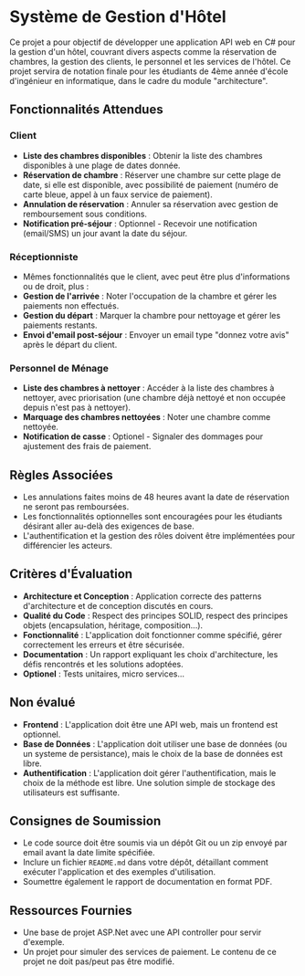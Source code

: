 # Système de Gestion d'Hôtel

Ce projet a pour objectif de développer une application API web en C# pour la gestion d'un hôtel, couvrant divers aspects comme la réservation de chambres, la gestion des clients, le personnel et les services de l'hôtel. Ce projet servira de notation finale pour les étudiants de 4ème année d'école d'ingénieur en informatique, dans le cadre du module "architecture".

## Fonctionnalités Attendues

### Client
- **Liste des chambres disponibles** : Obtenir la liste des chambres disponibles à une plage de dates donnée.
- **Réservation de chambre** : Réserver une chambre sur cette plage de date, si elle est disponible, avec possibilité de paiement (numéro de carte bleue, appel à un faux service de paiement).
- **Annulation de réservation** : Annuler sa réservation avec gestion de remboursement sous conditions.
- **Notification pré-séjour** : Optionnel - Recevoir une notification (email/SMS) un jour avant la date du séjour.

### Réceptionniste
- Mêmes fonctionnalités que le client, avec peut être plus d'informations ou de droit, plus :
- **Gestion de l'arrivée** : Noter l'occupation de la chambre et gérer les paiements non effectués.
- **Gestion du départ** : Marquer la chambre pour nettoyage et gérer les paiements restants.
- **Envoi d'email post-séjour** : Envoyer un email type "donnez votre avis" après le départ du client.

### Personnel de Ménage
- **Liste des chambres à nettoyer** : Accéder à la liste des chambres à nettoyer, avec priorisation (une chambre déjà nettoyé et non occupée depuis n'est pas à nettoyer).
- **Marquage des chambres nettoyées** : Noter une chambre comme nettoyée.
- **Notification de casse** : Optionel - Signaler des dommages pour ajustement des frais de paiement.

## Règles Associées
- Les annulations faites moins de 48 heures avant la date de réservation ne seront pas remboursées.
- Les fonctionnalités optionnelles sont encouragées pour les étudiants désirant aller au-delà des exigences de base.
- L'authentification et la gestion des rôles doivent être implémentées pour différencier les acteurs.

## Critères d'Évaluation
- **Architecture et Conception** : Application correcte des patterns d'architecture et de conception discutés en cours.
- **Qualité du Code** : Respect des principes SOLID, respect des principes objets (encapsulation, héritage, composition...).
- **Fonctionnalité** : L'application doit fonctionner comme spécifié, gérer correctement les erreurs et être sécurisée.
- **Documentation** : Un rapport expliquant les choix d'architecture, les défis rencontrés et les solutions adoptées.
- **Optionel** : Tests unitaires, micro services...

## Non évalué
- **Frontend** : L'application doit être une API web, mais un frontend est optionnel.
- **Base de Données** : L'application doit utiliser une base de données (ou un systeme de persistance), mais le choix de la base de données est libre.
- **Authentification** : L'application doit gérer l'authentification, mais le choix de la méthode est libre. Une solution simple de stockage des utilisateurs est suffisante.

## Consignes de Soumission
- Le code source doit être soumis via un dépôt Git ou un zip envoyé par email avant la date limite spécifiée.
- Inclure un fichier `README.md` dans votre dépôt, détaillant comment exécuter l'application et des exemples d'utilisation.
- Soumettre également le rapport de documentation en format PDF.

## Ressources Fournies
- Une base de projet ASP.Net avec une API controller pour servir d'exemple.
- Un projet pour simuler des services de paiement. Le contenu de ce projet ne doit pas/peut pas être modifié.